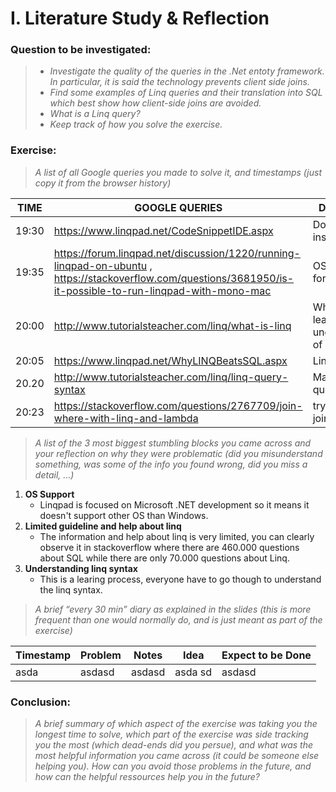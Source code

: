 # I. Literature Study & Reflection
### Question to be investigated:
> - _Investigate the quality of the queries in the .Net entoty framework. In particular, it is said the technology prevents client side joins._
> - _Find some examples of Linq queries and their translation into SQL which best show how client-side joins are avoided._
> - _What is a Linq query?_
> - _Keep track of how you solve the exercise._


### Exercise:
> _A list of all Google queries you made to solve it, and timestamps (just copy it from the browser history)_

TIME | GOOGLE QUERIES | Description
--- | --- | ---
19:30 | https://www.linqpad.net/CodeSnippetIDE.aspx  | Download & install linqpad
19:35 | https://forum.linqpad.net/discussion/1220/running-linqpad-on-ubuntu , https://stackoverflow.com/questions/3681950/is-it-possible-to-run-linqpad-with-mono-mac  | OS issue (only for Windows)
20:00 | http://www.tutorialsteacher.com/linq/what-is-linq | What is linq, learning basic understanding of linq
20:05 | https://www.linqpad.net/WhyLINQBeatsSQL.aspx | Linq vs sql
20.20 | http://www.tutorialsteacher.com/linq/linq-query-syntax | Making queries
20:23 | https://stackoverflow.com/questions/2767709/join-where-with-linq-and-lambda | try client side joins (How?)


> _A list of the 3 most biggest stumbling blocks you came across and your reflection on why they were problematic (did you misunderstand something, was some of the info you found wrong, did you miss a detail, …)_

1. **OS Support** 
    * Linqpad is focused on Microsoft .NET development so it means it doesn't support other OS than Windows.
2. **Limited guideline and help about linq**
    * The information and help about linq is very limited, you can clearly observe it in stackoverflow where there are 460.000 questions about SQL while there are only 70.000 questions about Linq.
3.  **Understanding linq syntax**
    * This is a learing process, everyone have to go though to understand the linq syntax.       

> _A brief “every 30 min” diary as explained in the slides (this is more frequent than one would normally do, and is just meant as part of the exercise)_

Timestamp | Problem | Notes | Idea | Expect to be Done
--- | --- | --- | --- | ---
asda | asdasd | asdasd | asda sd | asdasd







### Conclusion:
> _A brief summary of which aspect of the exercise was taking you the longest time to solve, which part of the exercise was side tracking you the most (which dead-ends did you persue), and what was the most helpful information you came across (it could be someone else helping you). How can you avoid those problems in the future, and how can the helpful ressources help you in the future?_

